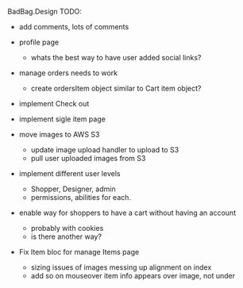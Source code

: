 BadBag.Design TODO:

- add comments, lots of comments

- profile page
    - whats the best way to have user added social links?

- manage orders needs to work
    * create ordersItem object similar to Cart item object?

- implement Check out

- implement sigle item page

- move images to AWS S3
    * update image upload handler to upload to S3
    * pull user uploaded images from S3

- implement different user levels
    * Shopper, Designer, admin
    * permissions, abilities for each.

- enable way for shoppers to have a cart without having an account
    * probably with cookies
    * is there another way?

- Fix Item bloc for manage Items page
    * sizing issues of images messing up alignment on index
    * add so on mouseover item info appears over image, not under 